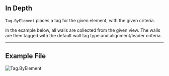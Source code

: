 ## In Depth
`Tag.ByElement` places a tag for the given element, with the given criteria.

In the example below, all walls are collected from the given view. The walls are then tagged with the default wall tag type and alignment/leader criteria.
___
## Example File

![Tag.ByElement](./Revit.Elements.Tag.ByElement_img.jpg)